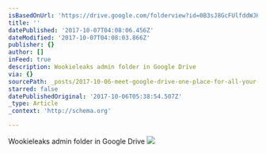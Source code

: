 ```yaml
---
isBasedOnUrl: 'https://drive.google.com/folderview?id=0B3sJ8GcFUlfddWJHV1NQdm1Rbk0'
title: ''
datePublished: '2017-10-07T04:08:06.456Z'
dateModified: '2017-10-07T04:08:03.866Z'
publisher: {}
author: []
inFeed: true
description: Wookieleaks admin folder in Google Drive
via: {}
sourcePath: _posts/2017-10-06-meet-google-drive-one-place-for-all-your-files.md
starred: false
datePublishedOriginal: '2017-10-06T05:38:54.507Z'
_type: Article
_context: 'http://schema.org'

---
```

Wookieleaks admin folder in Google Drive
![](https://the-grid-user-content.s3-us-west-2.amazonaws.com/a22947be-92d3-4251-bcae-7619041f73b9.jpg)
